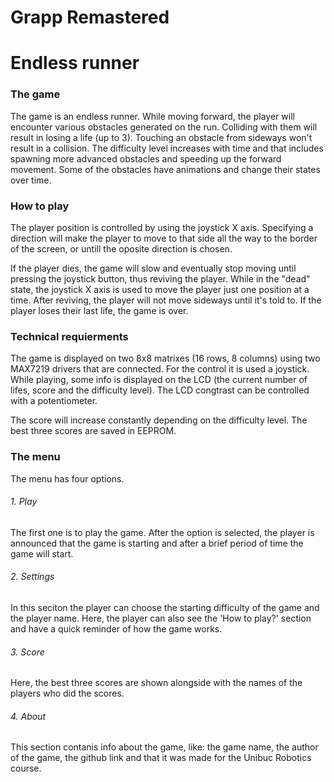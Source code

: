 # Grapp Remastered
# Endless runner

### The game
The game is an endless runner. While moving forward, the player will encounter various obstacles generated on the run.
Colliding with them will result in losing a life (up to 3). Touching an obstacle from sideways won't result in a collision.
The difficulty level increases with time and that includes spawning more advanced obstacles and speeding up the forward movement. Some of the obstacles have animations and change their states over time.

### How to play
The player position is controlled by using the joystick X axis. Specifying a direction will make the player to move to that side all the way to the border of the screen, or untill the oposite direction is chosen.

If the player dies, the game will slow and eventually stop moving until pressing the joystick button, thus reviving the player.
While in the "dead" state, the joystick X axis is used to move the player just one position at a time.
After reviving, the player will not move sideways until it's told to.
If the player loses their last life, the game is over.

### Technical requierments
The game is displayed on two 8x8 matrixes (16 rows, 8 columns) using two MAX7219 drivers that are connected.
For the control it is used a joystick.
While playing, some info is displayed on the LCD (the current number of lifes, score and the difficulty level). The LCD congtrast can be controlled with a potentiometer.

The score will increase constantly depending on the difficulty level.
The best three scores are saved in EEPROM.

### The menu
The menu has four options.
###### 1. Play
The first one is to play the game. After the option is selected, the player is announced that the game is starting and after a brief period of time the game will start.
###### 2. Settings
In this seciton the player can choose the starting difficulty of the game and the player name.
Here, the player can also see the 'How to play?' section and have a quick reminder of how the game works.
###### 3. Score
Here, the best three scores are shown alongside with the names of the players who did the scores.
###### 4. About
This section contanis info about the game, like: the game name, the author of the game, the github link and that it was made for the Unibuc Robotics course.
